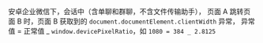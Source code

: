 安卓企业微信下，会话中（含单聊和群聊，不含文件传输助手），
页面 A 跳转页面 B 时，页面 B 获取到的 `document.documentElement.clientWidth` 异常，
异常值 = 正常值 _ `window.devicePixelRatio`，如 `1080 = 384 _ 2.8125`
